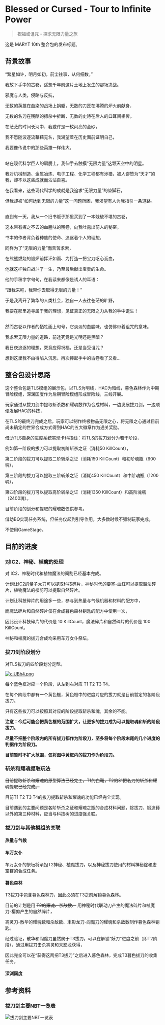 # Blessed or Cursed - Tour to Infinite Power
> 祝福或诅咒 - 探求无限力量之旅

这是 MARYT 10th 整合包的发布标题。
## 背景故事
“繁星如许，明月如初。前尘往事，从何细数。”

我放下手中的古卷，遥想千年前这片土地上发生的那场决战。

邪魔与人类，侵略与反抗，

无数的英雄在血染的战场上捐躯，无数的刀匠在沸腾的炉火前献身，

无数的名刀在残酷的搏杀中折断，无数的史诗在后人的口耳间相传。

在茫茫的时间长河中，我或许是一枚闪亮的金砂，

我不愿随波逐流藉藉无名，我渴望着在历史面前证明自己，

我要像传说中的那些英雄一样伟大。<br><br>

站在现代科学巨人的肩膀上，我伸手去触摸“无限力量”这颗天空中的明星。

我对机械制造、金属冶炼、电子工程、化学工程都有涉猎，被人谬赞为“天才”的我，却不以这些成就而沾沾自喜。

在我看来，这些现代科学的成就是我追求“无限力量”的垫脚石，

但我却被“如何达到无限的力量”这一问题所困，我渴望有人为我指引一条道路。<br><br>

直到有一天，我从一个旧书贩子那里买到了一本残破不堪的古卷，

这本带有挥之不去的血腥味的残卷，向我吐露出前人的秘密。

书本的作者背负着种族的使命、追逐着个人的理想，

同样为了“无限的力量”而苦苦求索，

在熊熊燃烧的锻炉前挥汗如雨、为打造一把宝刀呕心沥血，

他就这样独自战斗了一生，乃至最后献出宝贵的生命。

他的手稿字字句句，在我读来都像是诱人的耳语：

“跟我来吧，我带你去取得无限的力量！”

于是我离开了繁华的人类社会，独自一人去往苍茫的旷野，

我要在那里追寻属于我的理想，见证真正的无限之力从我的手中诞生！<br><br>

然而古卷以作者的牺牲画上句号，它淡淡的血腥味，也仿佛带着诅咒的意味。

我求索无限力量的道路，前途究竟是光明还是黑暗？

我日夜追逐的理想，究竟应得祝福，还是当受诅咒？

想到这里我不由得陷入沉思，再次捧起手中的古卷看了又看...
## 整合包设计思路
这个整合包是TLS模组的展示包，以TLS为明线，HAC为暗线，暮色森林作为中期冒险模组，深渊国度作为后期冒险模组形成冒险线，三线开展。

玩家通过从拔刀剑中提取斩杀数和耀魂数作为合成材料，一边发展拔刀剑，一边顺便发展HAC的科技，

在TLS的最终刀完成之后，玩家可以制作终极物品无限之心，将无限之心通过目前尚未确定的世界合成方式得到HAC的五大徽章作为通关奖励。

借助TLS自身的进度系统实现卡科技线：将TLS的拔刀划分为若干阶段，

例如第一阶段的拔刀可以提取初阶斩杀之证（消耗50 KillCount），

第二阶段的拔刀可以提取二阶斩杀之证（消耗150 KillCount）和初阶魂瓶（600魂），

第三阶段的拔刀可以提取三阶斩杀之证（消耗450 KillCount）和中阶魂瓶（1200魂），

第四阶段的拔刀可以提取高阶斩杀之证（消耗1350 KillCount）和高阶魂瓶（2400魂）。

目前阶段的划分和提取的耀魂数仅供参考。

借助BQ实现任务系统，但任务仅起到引导作用，大多数时候不强制玩家完成。

不使用GameStage。
## 目前的进度
### 对IC2、神秘、植魔的处理
对 IC2、神秘时代和植物魔法的阉割已经基本完成。

计划让IC2的量子太刀可以提取科技碎片，神秘时代的要塞-血红可以提取魔法碎片，植物魔法的樱剪可以提取自然碎片。

计划让科技碎片的用途多一些，参与到热量与气候机器和材料的配方中，

而魔法碎片和自然碎片仅在合成暮色森林钥匙的配方中使用一次，

因此设计科技碎片的代价是 10 KillCount，魔法碎片和自然碎片的代价是 100 KillCount。

神秘和植魔的拔刀合成均采用车万女仆祭坛。
### 拔刀剑阶段划分
对TLS拔刀的四阶段划分定型。

[![ciUBh4.png](https://z3.ax1x.com/2021/03/30/ciUBh4.png)](https://imgtu.com/i/ciUBh4)

每个蓝色框对应一个阶段，从左到右对应 T1 T2 T3 T4。

在每个阶段中都有一个黄色框，黄色框中的进度对应的拔刀就是目前暂定的各阶段拔刀。

只有这些拔刀可以按照其对应的阶段提取斩杀和魂，其余的不能。

**注意：今后可能会把黄色框的范围扩大，让更多的拔刀成为可以提取魂和斩的阶段拔刀。**

**尽量不把整个阶段内的所有拔刀都作为阶段刀，至多将每个阶段末尾的几个进度的判据作为阶段刀。**

**目前暂时不扩大范围，仅将图中黄框内的拔刀作为阶段刀。**

### 斩杀和耀魂提取玩法

~~目前提取斩杀和耀魂的原型算法已经完工，T1的白鞘，T2的31把名刀的斩杀和耀魂提取已经完成。~~

目前T1 T2 T3 T4的拔刀提取斩杀和耀魂的功能已经完全实现。

目前遇到的主要问题是各阶斩杀之证和耀魂之瓶的合成材料问题，除拔刀、锻造锤以外的第三种材料，应当与科技树的进度强关联。
### 拔刀剑与其他模组的关联
#### 热量与气候
#### 车万女仆
车万女仆的祭坛将承担T2神秘、植魔拔刀，以及神秘拔刀使用的材料神秘锭和虚空锭的合成任务。
#### 暮色森林
T3拔刀中包含暮色森林刀，因此必须在T3之前解锁暮色森林。

目前的计划是用 ~~T2的耀魂、杀敌数、~~ 用神秘时代联动刀产生的魔法碎片和植魔刀-樱剪产生的自然碎片，

凋灵刀-散华的耀魂数和杀敌数、末影龙刀-阎魔刀的耀魂和杀敌数制作暮色森林钥匙。

经过验证，散华和阎魔刀虽然属于T3拔刀，可以在解锁“妖刀”进度之前（即T2阶段），通过用拔刀击杀凋灵和末影龙获得，

因此完全可以在“获得这两把T3拔刀”之后进入暮色森林，完成T3暮色拔刀的收集任务。
#### 深渊国度
## 参考资料
### 拔刀剑主要NBT一览表
![拔刀剑主要NBT一览表](https://user-images.githubusercontent.com/28519848/113125242-fcb5b700-9248-11eb-98cd-4569b424d602.png)
